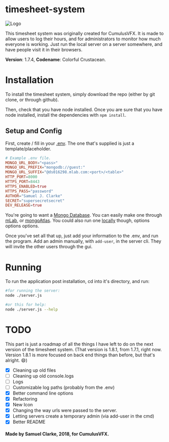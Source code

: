 # timesheet-system
![Logo](https://raw.githubusercontent.com/Samuel-Clarke123/timesheet-system/master/public/res/tslogo.png)

This timesheet system was originally created for CumulusVFX. It is made to allow users to log their hours, and for administrators to monitor how much everyone is working.
Just run the local server on a server somewhere, and have people visit it in their browsers.

**Version**: 1.7.4, **Codename**: Colorful Crustacean.

# Installation

To install the timesheet system, simply download the repo (either by git clone, or through github).

Then, check that you have node installed.
Once you are sure that you have node installed, install the dependencies with `npm install`.

## Setup and Config

First, create / fill in your [.env](https://github.com/motdotla/dotenv). The one that's supplied is just a template/placeholder.
```TOML
# Example .env file.
MONGO_URL_BODY="<pass>"
MONGO_URL_PREFIX="mongodb://guest:"
MONGO_URL_SUFFIX="@ds016298.mlab.com:<port>/<table>"
HTTP_PORT=8000
HTTPS_PORT=8443
HTTPS_ENABLED=true
HTTPS_PASS="password"
AUTHOR="Samuel J. Clarke"
SECRET="supersecretsecret"
DEV_RELEASE=true
```
You're going to want a [Mongo Database](https://www.mongodb.com/). You can easily make one through [mLab](https://mlab.com/), or [mongoAtlas](https://www.mongodb.com/cloud/atlas/lp/general/). You could also run one [locally](https://docs.mongodb.com/manual/installation/) though, options options options.

Once you've set all that up, just add your information to the .env, and run the program.
Add an admin manually, with `add-user`, in the server cli. They will invite the other users through the gui.

# Running

To run the application post installation, cd into it's directory, and run:
```bash
#for running the server:
node ./server.js

#or this for help:
node ./server.js --help
```

# TODO

This part is just a roadmap of all the things I have left to do on the next version of the timesheet system.
(That version is 1.8.1, from 1.7.1, right now. Version 1.8.1 is more focused on back end things than before, but that's alright. :smile:)

- [x] Cleaning up old files
- [ ] Cleaning up old console.logs
- [ ] Logs
- [ ] Customizable log paths (probably from the .env)
- [x] Better command line options
- [x] Refactoring
- [x] New Icon
- [x] Changing the way urls were passed to the server.
- [x] Letting servers create a temporary admin (via add-user in the cmd)
- [x] Better README

#### Made by Samuel Clarke, 2018, for CumulusVFX.